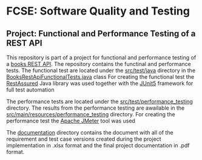 # FCSE: Software Quality and Testing

## Project: Functional and Performance Testing of a REST API

This repository is part of a project for functional and performance testing of a [books REST API](https://github.com/MilenaTrajanoska/rest_api).
The repository contains the functinal and performance tests.
The functional test are located under the [src/test/java](https://github.com/MilenaTrajanoska/books_rest_api_testing/tree/main/src/test/java) directory in the [BooksRestApiFunctionalTests.java](https://github.com/MilenaTrajanoska/books_rest_api_testing/tree/main/src/test/java/BooksRestApiFunctionalTests.java) class
For creating the functional test the [RestAssured](https://rest-assured.io/) Java library was used together with the [JUnit5](https://junit.org/junit5/docs/current/user-guide/) framework for full test automation

The performance tests are located under the [src/test/performance_testing](https://github.com/MilenaTrajanoska/books_rest_api_testing/tree/main/src/test/performance_testing) directory. 
The results from the performance testing are awailable in the [src/main/resources/performance_testing](https://github.com/MilenaTrajanoska/books_rest_api_testing/tree/main/src/main/resources/performance_testing) directory.
For creating the performance test the [Apache JMeter](https://jmeter.apache.org/) tool was used

The [documentation](https://github.com/MilenaTrajanoska/books_rest_api_testing/tree/main/documentation) directory contains the document with all of the requirement and test case versions created during the project implementation in .xlsx format and the final project documentation in .pdf format.
